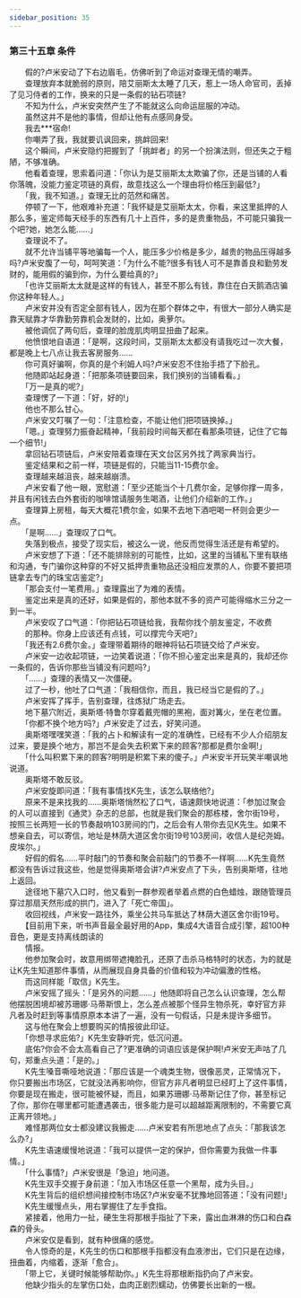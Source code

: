 ```yaml
---
sidebar_position: 35
---
```

### 第三十五章 条件  


　　假的?卢米安动了下右边眉毛，仿佛听到了命运对查理无情的嘲弄。  
　　查理放弃本就脆弱的原则，陪艾丽斯太太睡了几天，惹上一场人命官司，丢掉了见习侍者的工作，换来的只是一条假的钻石项链?  
　　不知为什么，卢米安突然产生了不能就这么向命运屈服的冲动。  
　　虽然这并不是他的事情，但却让他有点感同身受。  
　　我去***宿命!  
　　你嘲弄了我，我就要讥讽回来，挑衅回来!  
　　这个瞬间，卢米安隐约把握到了「挑衅者」的另一个扮演法则，但还失之于粗陋，不够准确。  
　　他看着查理，思索着问道：「你认为是艾丽斯太太欺骗了你，还是当铺的人看你落魄，没能力鉴定项链的真假，故意找这么一个理由将价格压到最低?」  
　　「我，我不知道。」查理无比的范然和痛苦。  
　　停顿了一下，他艰难补充道：「我怀疑是艾丽斯太太，你看，来这里抵押的人那么多，鉴定师每天经手的东西有几十上百件，多的是贵重物品，不可能只骗我一个吧?她，她怎么能……」  
　　查理说不了。  
　　就不允许当铺平等地骗每一个人，能压多少价格是多少，越贵的物品压得越多吗?卢米安腹了一句，呵呵笑道：「为什么不能?很多有钱人可不是靠善良和勤劳发财的，能用假的骗到你，为什么要给真的?」  
　　「也许艾丽斯太太就是这样的有钱人，甚至不那么有钱，靠住在白天鹅酒店骗你这种年轻人。」  
　　卢米安并没有否定全部有钱人，因为在那个群体之中，有很大一部分人确实是靠天赋靠才华靠勤劳靠机会发财的，比如，奥萝尔。  
　　被他调侃了两句后，查理的脸庞肌肉明显扭曲了起来。  
　　他愤恨地自语道：「是啊，这段时间，艾丽斯太太都没有请我吃过一次大餐，都是晚上七八点让我去客房服务……  
　　你可真好骗啊，你真的是个利姆人吗?卢米安忍不住抬手捂了下脸孔。  
　　他随即站起身道：「把那条项链要回来，我们换别的当铺看看。」  
　　「万一是真的呢?」  
　　查理愣了一下道：「好，好的!」  
　　他也不那么甘心。  
　　卢米安又叮嘱了一句：「注意检查，不能让他们把项链换掉。」  
　　「嗯。」查理努力振奋起精神，「我前段时间每天都在看那条项链，记住了它每一个细节!」  
　　拿回钻石项链后，卢米安陪着查理在天文台区另外找了两家典当行。  
　　鉴定结果和之前一样，项链是假的，只能当11-15费尔金。  
　　查理越来越沮丧，越来越崩溃。  
　　卢米安看了他一眼，宽慰道：「至少还能当个十几费尔金，足够你撑一周多，并且有闲钱去白外套街的咖啡馆请服务生喝酒，让他们介绍新的工作。」  
　　查理算上房租，每天大概花1费尔金，如果不去地下酒吧喝一杯则会更少一点。  
　　「是啊……」查理叹了口气。  
　　失落到极点，接受了现实后，被这么一说，他反而觉得生活还是有希望的。  
　　卢米安想了下道：「还不能排除别的可能性，比如，这里的当铺私下里有联络和沟通，专门骗你这种穿的不好又抵押贵重物品还没相应发票的人，你要不要把项链拿去专门的珠宝店鉴定?」  
　　「那会支付一笔费用。」查理露出了为难的表情。  
　　鉴定出来是真的还好，如果是假的，那他本就不多的资产可能得缩水三分之一到一半。  
　　卢米安叹了口气道：「你把钻石项链给我，我帮你找个朋友鉴定，不收费  
　　的那种。你身上应该还有点钱，可以撑完今天吧?」  
　　「我还有2.6费尔金。」查理带着期待的眼神将钻石项链交给了卢米安。  
　　卢米安一边收起项链，一边笑着说道：「你不担心鉴定出来是真的，我却还你一条假的，告诉你那些当铺没有问题吗?」  
　　「……」查理的表情又一次僵硬。  
　　过了一秒，他吐了口气道：「我相信你，而且，我已经当它是假的了。」  
　　卢米安挥了挥手，告别查理，往炼狱广场走去。  
　　地下墓穴附近，奥斯塔·特鲁尔穿着戴兜帽的黑袍，面对篝火，坐在老位置。  
　　「你都不换个地方吗?」卢米安走了过去，好笑问道。  
　　奥斯塔嘿嘿笑道：「我的占卜和解读有一定的准确性，已经有不少人介绍朋友过来，要是换个地方，那岂不是会失去积累下来的顾客?那都是费尔金啊!」  
　　「什么叫积累下来的顾客?明明是积累下来的傻子。」卢米安半开玩笑半嘲讽地说道。  
　　奥斯塔不敢反驳。  
　　卢米安旋即问道：「我有事情找K先生，该怎么联络他?」  
　　原来不是来找我的……奥斯塔悄然松了口气，语速颇快地说道：「参加过聚会的人可以直接到《通灵》杂志的总部，也就是我们聚会的那栋楼，舍尔街19号，按照三长两短一长的节奏敲响103房间的门，之后会有人带你去见K先生。如果不想亲自去，可以寄信，地址是林荫大道区舍尔街19号103房间，收信人是纪尧姆。皮埃尔。」  
　　好假的假名……平时敲门的节奏和聚会前敲门的节奏不一样啊……K先生竟然都没有告诉过我这些，他是觉得奥斯塔会讲?卢米安点了下头，告别奥斯塔，往地上返回。  
　　途径地下墓穴入口时，他又看到一群参观者举着点燃的白色蜡烛，跟随管理员穿过那扇天然形成的拱门，进入了「死亡帝国」。  
　　收回视线，卢米安一路往外，乘坐公共马车抵达了林荫大道区舍尔街19号。  
　　【目前用下来，听书声音最全最好用的App，集成4大语音合成引擎，超100种音色，更是支持离线朗读的  
　　情报。  
　　他参加聚会时，故意用绑带遮掩脸孔，还原了击杀马格特时的状态，为的就是让K先生知道那件事情，从而展现自身具备的价值和较为冲动偏激的性格。  
　　而这同样能「取信」K先生。  
　　卢米安摇了摇头：「是另外的问题……」他随即将自己怎么认识查理，怎么帮他摆脱困境却被苏珊娜·马蒂斯恨上，怎么差点被那个怪异生物杀死，幸好官方非凡者及时赶到等事情原原本本讲了一遍，没有一句假话，只是未提许多细节。  
　　这与他在聚会上想要购买的情报彼此印证。  
　　「你想寻求庇佑?」K先生安静听完，低沉问道。  
　　底佑?你会不会太高看自己了?更准确的词语应该是保护啊!卢米安无声咕了几句，郑重点头道：「是的。」  
　　K先生嗓音嘶哑地说道：「那应该是一个魂类生物，很像恶灵，正常情况下，你只要搬出市场区，它就没法再影响你，但官方非凡者明显已经盯上了这件事情，你要是现在搬走，很可能被怀疑，而且，如果苏珊娜·马蒂斯记住了你，甚至标记了你，那你在哪里都可能遭遇袭击，很多能力是可以超越距离限制的，不需要它真正离开领地。」  
　　难怪那两位女士都没建议我搬走……卢米安若有所思地点了点头：「那我该怎么办?」  
　　K先生语速缓慢地说道：「我可以提供一定的保护，但你需要为我做一件事情。」  
　　「什么事情?」卢米安很是「急迫」地问道。  
　　K先生双手交握于身前道：「加入市场区任意一个黑帮，成为头目。」  
　　K先生背后的组织想间接控制市场区?卢米安毫不犹豫地回答道：「没有问题!」  
　　K先生缓慢点头，用右掌握住了左手食指。  
　　紧接着，他用力一扯，硬生生将那根手指扯了下来，露出血淋淋的伤口和白森森的骨头。  
　　卢米安仅是看到，就有种很痛的感觉。  
　　令人惊奇的是，K先生的伤口和那根手指都没有血液渗出，它们只是在边缘，扭曲着，内缩着，逐渐「愈合」。  
　　「带上它，关键时候能够帮助你。」K先生将那根断指扔向了卢米安。  
　　他缺少指头的左掌伤口处，血肉正剧烈蠕动，仿佛要长出新的一根。  
